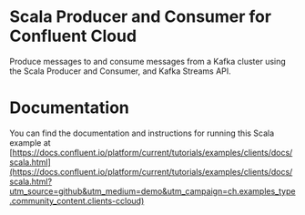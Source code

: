 # Scala Producer and Consumer for Confluent Cloud

Produce messages to and consume messages from a Kafka cluster using the Scala Producer and Consumer, and Kafka Streams API.

# Documentation

You can find the documentation and instructions for running this Scala example at [https://docs.confluent.io/platform/current/tutorials/examples/clients/docs/scala.html](https://docs.confluent.io/platform/current/tutorials/examples/clients/docs/scala.html?utm_source=github&utm_medium=demo&utm_campaign=ch.examples_type.community_content.clients-ccloud)
